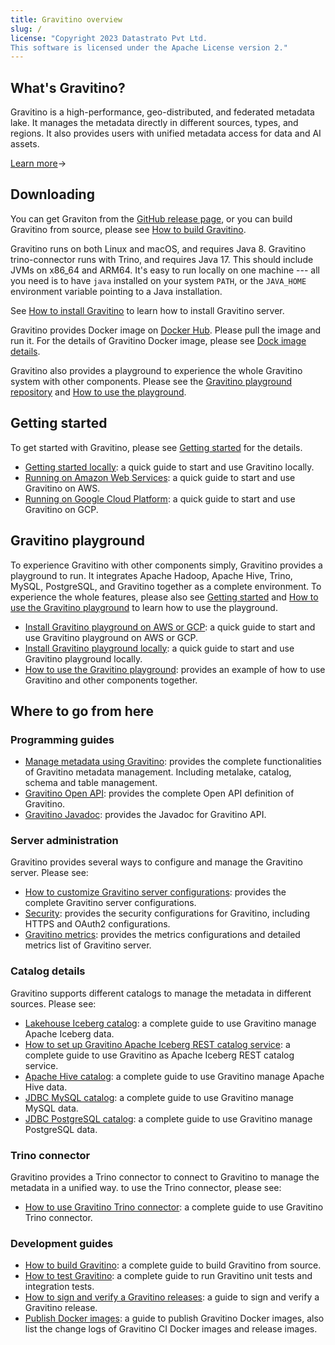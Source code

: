 ```yaml
---
title: Gravitino overview
slug: /
license: "Copyright 2023 Datastrato Pvt Ltd.
This software is licensed under the Apache License version 2."
---
```


## What's Gravitino?

Gravitino is a high-performance, geo-distributed, and federated metadata lake. It manages the
metadata directly in different sources, types, and regions. It also provides users with unified
metadata access for data and AI assets.

[Learn more](./overview.md)&rarr;

## Downloading

You can get Graviton from the [GitHub release page](https://github.com/datastrato/gravitino/releases),
or you can build Gravitino from source, please see [How to build Gravitino](./how-to-build.md).

Gravitino runs on both Linux and macOS, and requires Java 8. Gravitino trino-connector runs with
Trino, and requires Java 17. This should include JVMs on x86_64 and
ARM64. It's easy to run locally on one machine --- all you need is to have `java` installed on
your system `PATH`, or the `JAVA_HOME` environment variable pointing to a Java installation.

See [How to install Gravitino](./how-to-install.md) to learn how to install Gravitino server.

Gravitino provides Docker image on [Docker Hub](https://hub.docker.com/u/datastrato).
Please pull the image and run it. For the details of Gravitino Docker image, please see
[Dock image details](./docker-image-details.md).

Gravitino also provides a playground to experience the whole Gravitino system with other components.
Please see the [Gravitino playground repository](https://github.com/datastrato/gravitino-playground)
and [How to use the playground](./how-to-use-the-playground.md).

## Getting started

To get started with Gravitino, please see [Getting started](./getting-started.md) for the details.

* [Getting started locally](./getting-started.md#getting-started-locally): a quick guide to start
  and use Gravitino locally.
* [Running on Amazon Web Services](./getting-started.md#getting-started-on-amazon-web-services): a
  quick guide to start and use Gravitino on AWS.
* [Running on Google Cloud Platform](./getting-started.md#getting-started-on-google-cloud-platform):
  a quick guide to start and use Gravitino on GCP.

## Gravitino playground

To experience Gravitino with other components simply, Gravitino provides a playground to run. It
integrates Apache Hadoop, Apache Hive, Trino, MySQL, PostgreSQL, and Gravitino together as a
complete environment. To experience the whole features, please also see
[Getting started](./getting-started.md) and [How to use the Gravitino playground](./how-to-use-the-playground.md)
to learn how to use the playground.

* [Install Gravitino playground on AWS or GCP](./getting-started.md#installing-gravitino-playground-on-aws-or-google-cloud-platform):
  a quick guide to start and use Gravitino playground on AWS or GCP.
* [Install Gravitino playground locally](./getting-started.md#installing-gravitino-playground-locally):
  a quick guide to start and use Gravitino playground locally.
* [How to use the Gravitino playground](./how-to-use-the-playground.md): provides an example of how
  to use Gravitino and other components together.

## Where to go from here

### Programming guides

* [Manage metadata using Gravitino](./manage-metadata-using-gravitino.md): provides the complete
  functionalities of Gravitino metadata management. Including metalake, catalog, schema and
  table management.
* [Gravitino Open API](./api/rest/gravitino-rest-api): provides the complete Open API definition of
  Gravitino.
* [Gravitino Javadoc](pathname:///docs/0.3.0/api/java/index.html): provides the Javadoc for Gravitino API.

### Server administration

Gravitino provides several ways to configure and manage the Gravitino server. Please see:

* [How to customize Gravitino server configurations](./gravitino-server-config.md): provides the
  complete Gravitino server configurations.
* [Security](./security.md): provides the security configurations for Gravitino, including HTTPS
  and OAuth2 configurations.
* [Gravitino metrics](./metrics.md): provides the metrics configurations and detailed metrics list
  of Gravitino server.

### Catalog details

Gravitino supports different catalogs to manage the metadata in different sources. Please see:

* [Lakehouse Iceberg catalog](./lakehouse-iceberg-catalog.md): a complete guide to use Gravitino
  manage Apache Iceberg data.
* [How to set up Gravitino Apache Iceberg REST catalog service](./iceberg-rest-service.md): a
  complete guide to use Gravitino as Apache Iceberg REST catalog service.
* [Apache Hive catalog](./apache-hive-catalog.md): a complete guide to use Gravitino manage Apache Hive data.
* [JDBC MySQL catalog](./jdbc-mysql-catalog.md): a complete guide to use Gravitino manage MySQL data.
* [JDBC PostgreSQL catalog](./jdbc-postgresql-catalog.md): a complete guide to use Gravitino manage PostgreSQL data.

### Trino connector

Gravitino provides a Trino connector to connect to Gravitino to manage the metadata in a unified
way. to use the Trino connector, please see:

* [How to use Gravitino Trino connector](./trino-connector/index): a complete guide to use Gravitino
  Trino connector.

### Development guides

* [How to build Gravitino](./how-to-build.md): a complete guide to build Gravitino from
  source.
* [How to test Gravitino](./how-to-test.md): a complete guide to run Gravitino unit tests and
  integration tests.
* [How to sign and verify a Gravitino releases](./how-to-sign-releases.md): a guide to sign and verify
  a Gravitino release.
* [Publish Docker images](./publish-docker-images.md): a guide to publish Gravitino Docker images,
  also list the change logs of Gravitino CI Docker images and release images.
